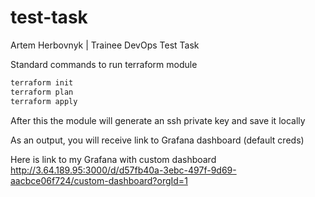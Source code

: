 # test-task
Artem Herbovnyk | Trainee DevOps Test Task

Standard commands to run terraform module
```bash
terraform init
terraform plan
terraform apply
```
After this the module will generate an ssh private key and save it locally

As an output, you will receive link to Grafana dashboard (default creds)

Here is link to my Grafana with custom dashboard http://3.64.189.95:3000/d/d57fb40a-3ebc-497f-9d69-aacbce06f724/custom-dashboard?orgId=1
